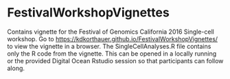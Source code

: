 # FestivalWorkshopVignettes

Contains vignette for the Festival of Genomics California 2016 Single-cell workshop. Go to  https://kdkorthauer.github.io/FestivalWorkshopVignettes/ to view the vignette in a browser.  The SingleCellAnalyses.R file contains only the R code from the vignette.  This can be opened in a locally running or the provided Digital Ocean Rstudio session so that participants can follow along.
